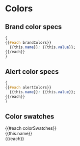 # Colors

## Brand color specs

```css
{
{{#each brandColors}}
  {{this.name}}: {{this.value}};
{{/each}}
}
```

## Alert color specs

```css
{
{{#each alertColors}}
  {{this.name}}: {{this.value}};
{{/each}}
}
```
## Color swatches

<div class="color-grid">
  {{#each colorSwatches}}
    <div class="lost-grid--col-1 swatch-{{this.name}}" style="background-color: {{this.color}};">
      <div>{{this.name}}</div>
    </div>
  {{/each}}
</div>
